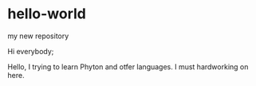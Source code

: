 # hello-world


my new repository

Hi everybody;

Hello, I trying to learn Phyton and otfer languages. I must hardworking on here.

